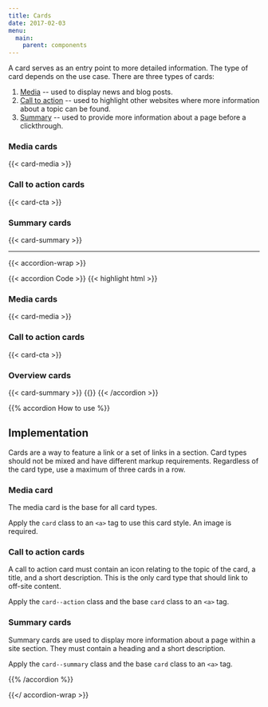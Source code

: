 ```yaml
---
title: Cards
date: 2017-02-03
menu:
  main:
    parent: components
---
```


A card serves as an entry point to more detailed information. The type of card depends on the use case. There are three types of cards:

1. [Media](#media-cards) -- used to display news and blog posts.
2. [Call to action](#call-to-action-cards) -- used to highlight other websites where more information about a topic can be found.
3. [Summary](#summary-cards) -- used to provide more information about a page before a clickthrough.

### Media cards
{{< card-media >}}

### Call to action cards
{{< card-cta >}}

### Summary cards
{{< card-summary >}}

---

{{< accordion-wrap >}}

{{< accordion Code >}}
  {{< highlight html >}}
<h3>Media cards</h3>
{{< card-media >}}
<h3>Call to action cards</h3>
{{< card-cta >}}
<h3>Overview cards</h3>
{{< card-summary >}}
{{</ highlight >}}
{{< /accordion >}}

{{% accordion How to use %}}
## Implementation

Cards are a way to feature a link or a set of links in a section. Card types should not be mixed and have different markup requirements. Regardless of the card type, use a maximum of three cards in a row.

### Media card
The media card is the base for all card types.

Apply the `card` class to an `<a>` tag to use this card style. An image is required.

### Call to action cards
A call to action card must contain an icon relating to the topic of the card, a title, and a short description. This is the only card type that should link to off-site content.

Apply the `card--action` class and the base `card` class to an `<a>` tag.

### Summary cards
Summary cards are used to display more information about a page within a site section. They must contain a heading and a short description.

Apply the `card--summary` class and the base `card` class to an `<a>` tag.

{{% /accordion %}}

{{</ accordion-wrap >}}
